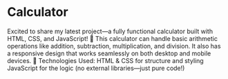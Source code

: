 # Calculator
 Excited to share my latest project—a fully functional calculator built with HTML, CSS, and JavaScript! 🎉  This calculator can handle basic arithmetic operations like addition, subtraction, multiplication, and division. It also has a responsive design that works seamlessly on both desktop and mobile devices.  🔧 Technologies Used:  HTML & CSS for structure and styling  JavaScript for the logic (no external libraries—just pure code!)
